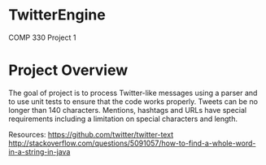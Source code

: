 # TwitterEngine
COMP 330 Project 1

# Project Overview
The goal of project is to process Twitter-like messages using a parser and to use unit tests to ensure that the code works properly. Tweets can be no longer than 140 characters. Mentions, hashtags and URLs have special requirements including a limitation on special characters and length. 


Resources:
https://github.com/twitter/twitter-text
http://stackoverflow.com/questions/5091057/how-to-find-a-whole-word-in-a-string-in-java
